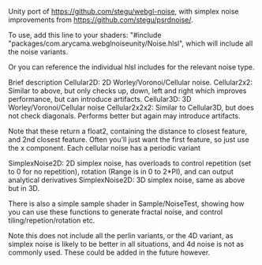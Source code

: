 Unity port of https://github.com/stegu/webgl-noise, with simplex noise improvements from https://github.com/stegu/psrdnoise/.

To use, add this line to your shaders: "#include "packages/com.arycama.webglnoiseunity/Noise.hlsl", which will include all the noise variants.

Or you can reference the individual hlsl includes for the relevant noise type.

Brief description
Cellular2D: 2D Worley/Voronoi/Cellular noise.
Cellular2x2: Similar to above, but only checks up, down, left and right which improves performance, but can introduce artifacts.
Cellular3D: 3D Worley/Voronoi/Cellular noise
Cellular2x2x2: Similar to Cellular3D, but does not check diagonals. Performs better but again may introduce artifacts.

Note that these return a float2, containing the distance to closest feature, and 2nd closest feature. Often you'll just want the first feature, so just use the x component.
Each cellular noise has a periodic variant

SimplexNoise2D: 2D simplex noise, has overloads to control repetition (set to 0 for no repetition), rotation (Range is in 0 to 2*PI), and can output analytical derivatives
SimplexNoise2D: 3D simplex noise, same as above but in 3D. 

There is also a simple sample shader in Sample/NoiseTest, showing how you can use these functions to generate fractal noise, and control tiling/repetion/rotation etc.

Note this does not include all the perlin variants, or the 4D variant, as simplex noise is likely to be better in all situations, and 4d noise is not as commonly used. These could be added in the future however.

